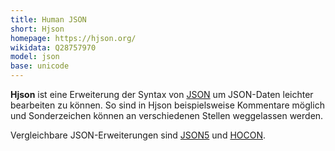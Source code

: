 ```yaml
---
title: Human JSON
short: Hjson
homepage: https://hjson.org/
wikidata: Q28757970 
model: json
base: unicode
---
```


**Hjson** ist eine Erweiterung der Syntax von [JSON](json) um JSON-Daten
leichter bearbeiten zu können. So sind in Hjson beispielsweise Kommentare
möglich und Sonderzeichen können an verschiedenen Stellen weggelassen werden.

Vergleichbare JSON-Erweiterungen sind [JSON5](json5) und [HOCON](hocon).

